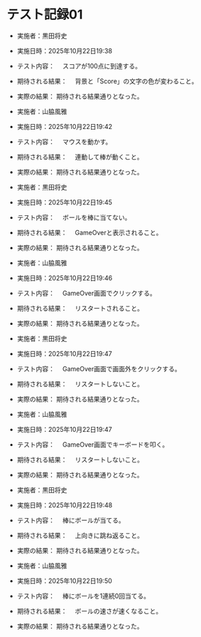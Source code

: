 # テスト記録01

- 実施者：黒田将史
- 実施日時：2025年10月22日19:38
- テスト内容：
　スコアが100点に到達する。
- 期待される結果：
　背景と「Score」の文字の色が変わること。
- 実際の結果：
  期待される結果通りとなった。

- 実施者：山脇風雅
- 実施日時：2025年10月22日19:42
- テスト内容：
　マウスを動かす。
- 期待される結果：
　連動して棒が動くこと。
- 実際の結果：
  期待される結果通りとなった。

- 実施者：黒田将史
- 実施日時：2025年10月22日19:45
- テスト内容：
　ボールを棒に当てない。
- 期待される結果：
　GameOverと表示されること。
- 実際の結果：
  期待される結果通りとなった。

- 実施者：山脇風雅
- 実施日時：2025年10月22日19:46
- テスト内容：
　GameOver画面でクリックする。
- 期待される結果：
　リスタートされること。
- 実際の結果：
  期待される結果通りとなった。

- 実施者：黒田将史
- 実施日時：2025年10月22日19:47
- テスト内容：
　GameOver画面で画面外をクリックする。
- 期待される結果：
　リスタートしないこと。
- 実際の結果：
  期待される結果通りとなった。

- 実施者：山脇風雅
- 実施日時：2025年10月22日19:47
- テスト内容：
　GameOver画面でキーボードを叩く。
- 期待される結果：
　リスタートしないこと。
- 実際の結果：
  期待される結果通りとなった。

- 実施者：黒田将史
- 実施日時：2025年10月22日19:48
- テスト内容：
　棒にボールが当てる。
- 期待される結果：
　上向きに跳ね返ること。
- 実際の結果：
  期待される結果通りとなった。

- 実施者：山脇風雅
- 実施日時：2025年10月22日19:50
- テスト内容：
　棒にボールを1連続0回当てる。
- 期待される結果：
　ボールの速さが速くなること。
- 実際の結果：
  期待される結果通りとなった。